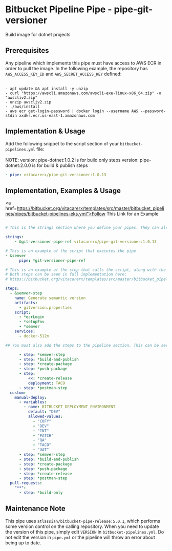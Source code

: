 # Bitbucket Pipeline Pipe - pipe-git-versioner

Build image for dotnet projects

## Prerequisites

Any pipeline which implements this pipe must have access to AWS ECR in order to pull the image. In the following example, the repository has `AWS_ACCESS_KEY_ID` and `AWS_SECRET_ACCESS_KEY` defined:<br><br>

```
- apt update && apt install -y unzip
- curl "https://awscli.amazonaws.com/awscli-exe-linux-x86_64.zip" -o "awscliv2.zip" 
- unzip awscliv2.zip
- ./aws/install
- aws ecr get-login-password | docker login --username AWS --password-stdin xxdkr.ecr.us-east-1.amazonaws.com
```

## Implementation & Usage

Add the following snippet to the script section of your `bitbucket-pipelines.yml` file:<br><br>
NOTE: version: pipe-dotnet:1.0.2 is for build only steps version: pipe-dotnet:2.0.0 is for build & publish steps
```yaml
- pipe: vitacarerx/pipe-git-versioner:1.0.13

```
## Implementation, Examples & Usage
<a href=https://bitbucket.org/vitacarerx/templates/src/master/bitbucket_pipelines/pipes/bitbucket-pipelines-eks.yml">Follow This Link for an Example</a> 

```yaml 

# This is the strings section where you define your pipes. They can also be defined within a step but this implementation is much cleaner:

strings:
    - &git-versioner-pipe-ref vitacarerx/pipe-git-versioner:1.0.13

# This is an example of the script that executes the pipe
- &semver
      pipe: *git-versioner-pipe-ref

# This is an example of the step that calls the script, along with the ECR login script to pull the docker image that runs the pipe
# Both steps can be seen in full implementation here: 
# https://bitbucket.org/vitacarerx/templates/src/master/bitbucket_pipelines/pipes/bitbucket-pipelines-eks.yml

steps:
  - &semver-step
    name: Generate semantic version
    artifacts:
      - gitversion.properties
    script:
      - *ecrLogin
      - *setupEnv
      - *semver
    services:
      - docker-512m

## You must also add the steps to the pipeline section. This can be seen towards the end of the bitbucket-pipelines.yml. Other steps have been added to show the full process

      - step: *semver-step
      - step: *build-and-publish
      - step: *create-package
      - step: *push-package
      - step:
          <<: *create-release
          deployment: TACO
      - step: *postman-step
  custom:
    manual-deploy:
      - variables:
        - name: BITBUCKET_DEPLOYMENT_ENVIRONMENT
          default: "DEV"
          allowed-values:
            - "COFY"
            - "DEV"
            - "INT"
            - "PATCH"
            - "QA"
            - "TACO"
            - "UAT"
      - step: *semver-step
      - step: *build-and-publish
      - step: *create-package
      - step: *push-package
      - step: *create-release
      - step: *postman-step
  pull-requests:
    "**":
      - step: *build-only
```
## Maintenance Note

This pipe uses `atlassian/bitbucket-pipe-release:5.0.1`, which performs some version control on the calling repository. When you need to update the version of this pipe, simply edit `VERSION` in `bitbucket-pipelines.yml`. Do not edit the version in `pipe.yml` or the pipeline will throw an error about being up to date.